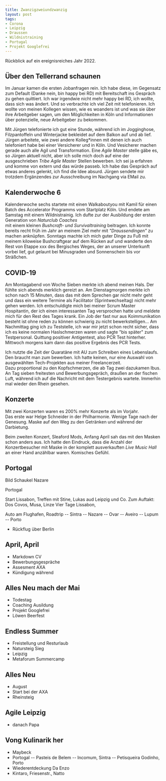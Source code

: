```yaml
---
title: Zwanzigzweiundzwanzig
layout: post
tags:
- Corona
- Leipzig
- Draussen
- Wildnistraining
- Portugal
- Projekt Googlefrei
---
```


Rückblick auf ein ereignisreiches Jahr 2022.<!--break-->

## Über den Tellerrand schaunen

Im Januar kamen die ersten Jobanfragen rein.
Ich habe diese, im Gegensatz zum Default (Danke nein, bin happy bei RD)
mit Bereitschaft ins Gespräch zu gehen quittiert.
Ich war irgendwie nicht mehr happy bei RD, ich wollte, dass sich was ändert.
Und so verbrachte ich viel Zeit mit telefonieren.
Ich wollte von meinen Kollegen wissen, 
wie es woanders ist und was sie über ihre Arbeitgeber sagen,
um den Möglichkeiten in Köln und Informationen über potenzielle, 
neue Arbeitgeber zu bekommen.

Mit Jürgen telefonierte ich gut eine Stunde, während ich im Jogginghose, 
Filzpantoffeln und Winterjacke bekleidet auf dem Balkon auf und ab lief.
Jürgen arbeitete, wie zwei andere Kolleg\*innen mit denen ich auch telefoniert habe 
bei einer Versicherer und in Köln. 
Und Vesicherer machen gerade auch alle Agil und Transformation.
Eine *Agile Master* stelle gäbe es, so Jürgen aktuell nicht, 
aber ich solle mich doch auf eine der ausgeschrieben *Tribe Agile Master* Stellen bewerben.
Ich sei ja erfahren und komme von extern und das würde passeb. 
Ich habe das Gespräch auf etwas anderes gelenkt, ich find die Idee absurd.
Jürgen sendete mir trotzdem Ergänzendes zur Ausschreibung im Nachgang via EMail zu.

## Kalenderwoche 6 

Kalenderwoche sechs startete mit einen Walkaboutyou mit Kamil für einen Batch 
des Accelerator Programms vom Startplatz Köln.
Und endete am Samstag mit einem Wildnistrainig. 
Ich dufte zur der Ausbildung der ersten Generation von *Naturclub Coaches*  
mit einem kleinen *Bushcraft- und Survivaltraining* beitragen.
Ich konnte bereits recht früh im Jahr an meinem Ziel 
mehr mit *"Draussendingen"* zu machen anknüpfen.
Sonntags machte ich mich guter Dinge zu Fuß mit meinem kiloweise Bushcraftgear 
auf dem Rücken auf
und wanderte den Rest von Etappe xxx des Bergisches Weges, 
der an unserer Unterkunft vorbei lief, 
gut gelaunt bei Minusgraden und Sonnenschein bis vor Sträßchen.

## COVID-19

Am Montagabend von Woche Sieben merkte ich abend meinen Hals. 
Der fühlte sich abends merklich gereizt an.
Am Dienstagmorgen merkte ich schon nach 15 Minuten, 
dass das mit dem Sprechen gar nicht mehr geht
und dass ein weitere Termine als Facilitator (Sprintwechseltag) nicht mehr gehen werden.
Ich entschuldigte mich bei meiner Scrum Master Hospitantin,
der ich einen interessanten Tag versprochen hatte 
und meldete mich für den Rest des Tages krank.
Ein Job der fast nur aus Koimmunikation besteht ist ohne reden zu können 
schwierig zu nicht bewerkstelligen...
Am Nachmittag ging ich zu Teststelle, 
ich war mir jetzt schon recht sicher, dass ich es keine normalen Haslschmerzen waren 
und sagte "bis später" zum Testpersonal. 
Quittung positiver Antigentest, also PCR Test hinterher. 
Mittwoch morgens kam dann das positive Ergebnis des PCR Tests. 

Ich nutzte die Zeit der Quaratäne mit AU zum Schreiben eines Lebenslaufs.
Den braucht man zum bewerben. 
Ich hatte keinen, nur eine Auswahl von ausgewählten Tech-Projekten aus meiner Freelancerzeit.  
Dazu proportional zu den Kopfschmerzen, die ab Tag zwei dazukamen Ibus.
An Tag sieben freitesten und Bewerbungsgepräch, draußen an der fischen Luft,
während ich auf die Nachricht mit dem Testergebnis wartete.
Immerhin mal wieder den Rhein gesehen.

## Konzerte

Mit zwei Konzerten waren es 200% mehr Konzerte als im Vorjahr.   
Das erste war Helge Schneider in der Philharmonie.
Wenige Tage nach der Genesung. 
Maske auf den Weg zu den Getränken und während der Darbietung.

Beim zweiten Konzert, Sleaford Mods, 
Anfang April sah das mit den Masken schon anders aus.
Ich hatte den Eindruck, dass die Anzahl der Konzertbesucher mit Maske 
in der komplett ausverkauften *Live Music Hall* an einer Hand anzählbar waren.
Komisches Gefühl.

## Portogal

Bild Schaukel Nazare

Portogal

Start Lissabon, Treffen mit Stine, Lukas aud Leipzig und Co.
Zum Auftakt: Dos Covos, Musa, Linze
Vier Tage Lissabon, 

Auto am Flughafen,  Roadtrip
-- Sintra
-- Nazare
-- Ovar
-- Aveiro
-- Lupum
-- Porto
- Rückflug über Berlin

## April, April

- Markdown CV
- Bewerbungsgespräche
- Assesment AXA
- Kündigung während 

## Alles Neu mach der Mai 

- Todestag
- Coaching Ausildung
- Projekt Googlefrei
- Löwen Beerfest

## Endless Summer

- Freistellung und Resturlaub
- Natursteig Sieg
- Leipzig 
- Metaforum Summercamp

## Alles Neu

- August
- Start bei der AXA
- Rheinsteig

## Agile Leipzig

- danach Papa

## Vong Kulinarik her

- Maybeck
- Portogal
-- Pasteis de Belem
-- Incomum, Sintra
-- Petisqueira Godinho, Porto
- Wiederentdeckung Da Enzo
- Kintaro, Friesenstr., Natto

